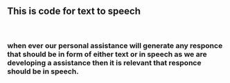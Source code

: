 <h2>This is code for text to speech </h2><br>
<h3>when ever our personal assistance will generate any responce that should be in form of either text or in speech as we are developing a assistance then it is relevant that responce should be in speech. </h3>
